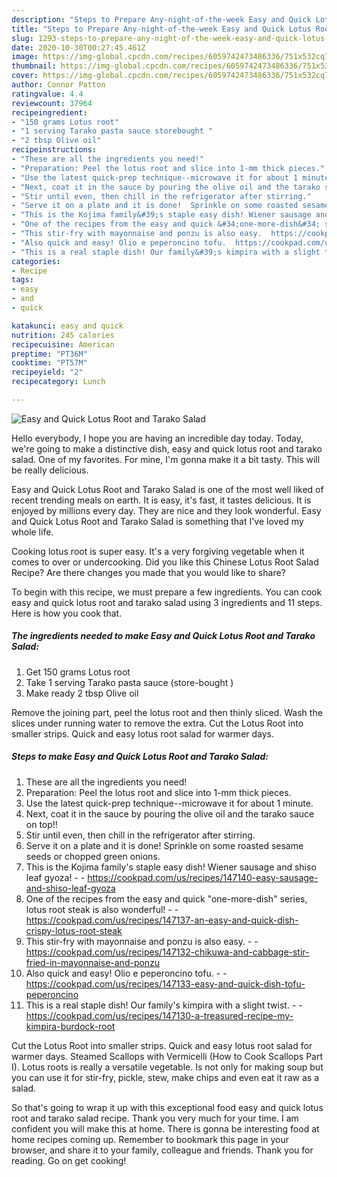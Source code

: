 ```yaml
---
description: "Steps to Prepare Any-night-of-the-week Easy and Quick Lotus Root and Tarako Salad"
title: "Steps to Prepare Any-night-of-the-week Easy and Quick Lotus Root and Tarako Salad"
slug: 1293-steps-to-prepare-any-night-of-the-week-easy-and-quick-lotus-root-and-tarako-salad
date: 2020-10-30T00:27:45.461Z
image: https://img-global.cpcdn.com/recipes/6059742473486336/751x532cq70/easy-and-quick-lotus-root-and-tarako-salad-recipe-main-photo.jpg
thumbnail: https://img-global.cpcdn.com/recipes/6059742473486336/751x532cq70/easy-and-quick-lotus-root-and-tarako-salad-recipe-main-photo.jpg
cover: https://img-global.cpcdn.com/recipes/6059742473486336/751x532cq70/easy-and-quick-lotus-root-and-tarako-salad-recipe-main-photo.jpg
author: Connor Patton
ratingvalue: 4.4
reviewcount: 37964
recipeingredient:
- "150 grams Lotus root"
- "1 serving Tarako pasta sauce storebought "
- "2 tbsp Olive oil"
recipeinstructions:
- "These are all the ingredients you need!"
- "Preparation: Peel the lotus root and slice into 1-mm thick pieces."
- "Use the latest quick-prep technique--microwave it for about 1 minute."
- "Next, coat it in the sauce by pouring the olive oil and the tarako sauce on top!!"
- "Stir until even, then chill in the refrigerator after stirring."
- "Serve it on a plate and it is done!  Sprinkle on some roasted sesame seeds or chopped green onions."
- "This is the Kojima family&#39;s staple easy dish! Wiener sausage and shiso leaf gyoza!  https://cookpad.com/us/recipes/147140-easy-sausage-and-shiso-leaf-gyoza"
- "One of the recipes from the easy and quick &#34;one-more-dish&#34; series, lotus root steak is also wonderful!  https://cookpad.com/us/recipes/147137-an-easy-and-quick-dish-crispy-lotus-root-steak"
- "This stir-fry with mayonnaise and ponzu is also easy.  https://cookpad.com/us/recipes/147132-chikuwa-and-cabbage-stir-fried-in-mayonnaise-and-ponzu"
- "Also quick and easy! Olio e peperoncino tofu.  https://cookpad.com/us/recipes/147133-easy-and-quick-dish-tofu-peperoncino"
- "This is a real staple dish! Our family&#39;s kimpira with a slight twist.  https://cookpad.com/us/recipes/147130-a-treasured-recipe-my-kimpira-burdock-root"
categories:
- Recipe
tags:
- easy
- and
- quick

katakunci: easy and quick 
nutrition: 245 calories
recipecuisine: American
preptime: "PT36M"
cooktime: "PT57M"
recipeyield: "2"
recipecategory: Lunch

---
```



![Easy and Quick Lotus Root and Tarako Salad](https://img-global.cpcdn.com/recipes/6059742473486336/751x532cq70/easy-and-quick-lotus-root-and-tarako-salad-recipe-main-photo.jpg)

Hello everybody, I hope you are having an incredible day today. Today, we're going to make a distinctive dish, easy and quick lotus root and tarako salad. One of my favorites. For mine, I'm gonna make it a bit tasty. This will be really delicious.

Easy and Quick Lotus Root and Tarako Salad is one of the most well liked of recent trending meals on earth. It is easy, it's fast, it tastes delicious. It is enjoyed by millions every day. They are nice and they look wonderful. Easy and Quick Lotus Root and Tarako Salad is something that I've loved my whole life.

Cooking lotus root is super easy. It&#39;s a very forgiving vegetable when it comes to over or undercooking. Did you like this Chinese Lotus Root Salad Recipe? Are there changes you made that you would like to share?


To begin with this recipe, we must prepare a few ingredients. You can cook easy and quick lotus root and tarako salad using 3 ingredients and 11 steps. Here is how you cook that.

<!--inarticleads1-->

##### The ingredients needed to make Easy and Quick Lotus Root and Tarako Salad:

1. Get 150 grams Lotus root
1. Take 1 serving Tarako pasta sauce (store-bought )
1. Make ready 2 tbsp Olive oil


Remove the joining part, peel the lotus root and then thinly sliced. Wash the slices under running water to remove the extra. Cut the Lotus Root into smaller strips. Quick and easy lotus root salad for warmer days. 

<!--inarticleads2-->

##### Steps to make Easy and Quick Lotus Root and Tarako Salad:

1. These are all the ingredients you need!
1. Preparation: Peel the lotus root and slice into 1-mm thick pieces.
1. Use the latest quick-prep technique--microwave it for about 1 minute.
1. Next, coat it in the sauce by pouring the olive oil and the tarako sauce on top!!
1. Stir until even, then chill in the refrigerator after stirring.
1. Serve it on a plate and it is done!  Sprinkle on some roasted sesame seeds or chopped green onions.
1. This is the Kojima family&#39;s staple easy dish! Wiener sausage and shiso leaf gyoza! -  - https://cookpad.com/us/recipes/147140-easy-sausage-and-shiso-leaf-gyoza
1. One of the recipes from the easy and quick &#34;one-more-dish&#34; series, lotus root steak is also wonderful! -  - https://cookpad.com/us/recipes/147137-an-easy-and-quick-dish-crispy-lotus-root-steak
1. This stir-fry with mayonnaise and ponzu is also easy. -  - https://cookpad.com/us/recipes/147132-chikuwa-and-cabbage-stir-fried-in-mayonnaise-and-ponzu
1. Also quick and easy! Olio e peperoncino tofu. -  - https://cookpad.com/us/recipes/147133-easy-and-quick-dish-tofu-peperoncino
1. This is a real staple dish! Our family&#39;s kimpira with a slight twist. -  - https://cookpad.com/us/recipes/147130-a-treasured-recipe-my-kimpira-burdock-root


Cut the Lotus Root into smaller strips. Quick and easy lotus root salad for warmer days. Steamed Scallops with Vermicelli (How to Cook Scallops Part I). Lotus roots is really a versatile vegetable. Is not only for making soup but you can use it for stir-fry, pickle, stew, make chips and even eat it raw as a salad. 

So that's going to wrap it up with this exceptional food easy and quick lotus root and tarako salad recipe. Thank you very much for your time. I am confident you will make this at home. There is gonna be interesting food at home recipes coming up. Remember to bookmark this page in your browser, and share it to your family, colleague and friends. Thank you for reading. Go on get cooking!
